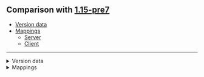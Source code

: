 ## Comparison with [1.15-pre7](https://github.com/PixiGeko/Minecraft-generated-data/tree/1.15-pre7)

- [Version data](#version-data)
- [Mappings](#mappings)
  - [Server](#server)
  - [Client](#client)

<hr/>
<details><summary>Version data</summary>
<table><tr><th></th><th align="left">1.15-pre7</th><th>1.15</th></tr><tr><td>World version</td><td><code>2224</code></td><td><code>2225</code></td></tr><tr><td>Protocol version</td><td><code>572</code></td><td><code>573</code></td></tr></table>
</details>
<details><summary>Mappings</summary>
<h2>Server</h2>









































































































































































































































































































































































































































































































































































































































































































































































































































































































































































































































































































































































































































































































































































































































































































































































































































































































































































































































































































































































































<h2>Client</h2>
</details>